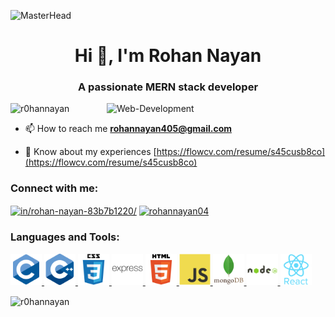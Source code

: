 ![MasterHead](https://media.licdn.com/dms/image/C5612AQErLJQyuT4h2Q/article-inline_image-shrink_1500_2232/0/1624597705774?e=1696464000&v=beta&t=hDOaRjLTsB_wiZnqca3h9MV92bdclrzpu5BY4cByS60)
<h1 align="center">Hi 👋, I'm Rohan Nayan</h1>
<h3 align="center">A passionate MERN stack developer</h3>
<img align="right" alt="Web-Development" width="350" src="https://cdn.dribbble.com/users/1233499/screenshots/3850691/web-development.gif">

<p align="left"> <img src="https://komarev.com/ghpvc/?username=r0hannayan&label=Profile%20views&color=0e75b6&style=flat" alt="r0hannayan" /> </p>

- 📫 How to reach me **rohannayan405@gmail.com**

- 📄 Know about my experiences [https://flowcv.com/resume/s45cusb8co](https://flowcv.com/resume/s45cusb8co)

<h3 align="left">Connect with me:</h3>
<p align="left">
<a href="https://linkedin.com/in/rohan-nayan-83b7b1220/" target="blank"><img align="center" src="https://raw.githubusercontent.com/rahuldkjain/github-profile-readme-generator/master/src/images/icons/Social/linked-in-alt.svg" alt="in/rohan-nayan-83b7b1220/" height="40" width="50" /></a>
<a href="https://www.leetcode.com/rohannayan04" target="blank"><img align="center" src="https://raw.githubusercontent.com/rahuldkjain/github-profile-readme-generator/master/src/images/icons/Social/leet-code.svg" alt="rohannayan04" height="40" width="50" /></a>
</p>

<h3 align="left">Languages and Tools:</h3>
<p align="left"> <a href="https://www.cprogramming.com/" target="_blank" rel="noreferrer"> <img src="https://raw.githubusercontent.com/devicons/devicon/master/icons/c/c-original.svg" alt="c" width="50" height="50"/> </a> <a href="https://www.w3schools.com/cpp/" target="_blank" rel="noreferrer"> <img src="https://raw.githubusercontent.com/devicons/devicon/master/icons/cplusplus/cplusplus-original.svg" alt="cplusplus" width="50" height="50"/> </a> <a href="https://www.w3schools.com/css/" target="_blank" rel="noreferrer"> <img src="https://raw.githubusercontent.com/devicons/devicon/master/icons/css3/css3-original-wordmark.svg" alt="css3" width="50" height="50"/> </a> <a href="https://expressjs.com" target="_blank" rel="noreferrer"> <img src="https://raw.githubusercontent.com/devicons/devicon/master/icons/express/express-original-wordmark.svg" alt="express" width="50" height="50"/> </a> <a href="https://www.w3.org/html/" target="_blank" rel="noreferrer"> <img src="https://raw.githubusercontent.com/devicons/devicon/master/icons/html5/html5-original-wordmark.svg" alt="html5" width="50" height="50"/> </a> <a href="https://developer.mozilla.org/en-US/docs/Web/JavaScript" target="_blank" rel="noreferrer"> <img src="https://raw.githubusercontent.com/devicons/devicon/master/icons/javascript/javascript-original.svg" alt="javascript" width="50" height="50"/> </a> <a href="https://www.mongodb.com/" target="_blank" rel="noreferrer"> <img src="https://raw.githubusercontent.com/devicons/devicon/master/icons/mongodb/mongodb-original-wordmark.svg" alt="mongodb" width="50" height="50"/> </a> <a href="https://nodejs.org" target="_blank" rel="noreferrer"> <img src="https://raw.githubusercontent.com/devicons/devicon/master/icons/nodejs/nodejs-original-wordmark.svg" alt="nodejs" width="50" height="50"/> </a> <a href="https://reactjs.org/" target="_blank" rel="noreferrer"> <img src="https://raw.githubusercontent.com/devicons/devicon/master/icons/react/react-original-wordmark.svg" alt="react" width="50" height="50"/> </a> </p>

<p><img align="center" src="https://github-readme-streak-stats.herokuapp.com/?user=r0hannayan&" alt="r0hannayan" /></p>

